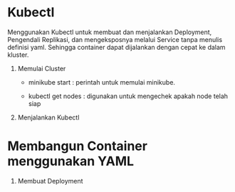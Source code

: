 # Kubectl

Menggunakan Kubectl untuk membuat dan menjalankan Deployment, Pengendali Replikasi, dan mengeksposnya melalui Service tanpa menulis definisi yaml. Sehingga container dapat dijalankan dengan cepat ke dalam kluster.

1. Memulai Cluster

	- minikube start : perintah untuk memulai minikube.

	- kubectl get nodes : digunakan untuk mengechek apakah node telah siap




	

2. Menjalankan Kubectl




# Membangun Container menggunakan YAML

1. Membuat Deployment

